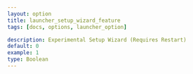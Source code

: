 ```yaml
---
layout: option
title: launcher_setup_wizard_feature
tags: [docs, options, launcher_option]

description: Experimental Setup Wizard (Requires Restart)
default: 0
example: 1
type: Boolean
---
```

